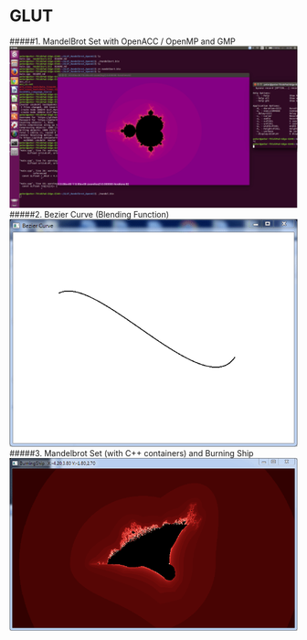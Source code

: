 # GLUT
#####1. MandelBrot Set with OpenACC / OpenMP and GMP
![OpenACC](./imgs/mandelgif.gif)
#####2. Bezier Curve (Blending Function)
![Bcurve](./imgs/bcurve.gif)
#####3. Mandelbrot Set (with C++ containers) and Burning Ship
![Ship](./imgs/ship.gif)

